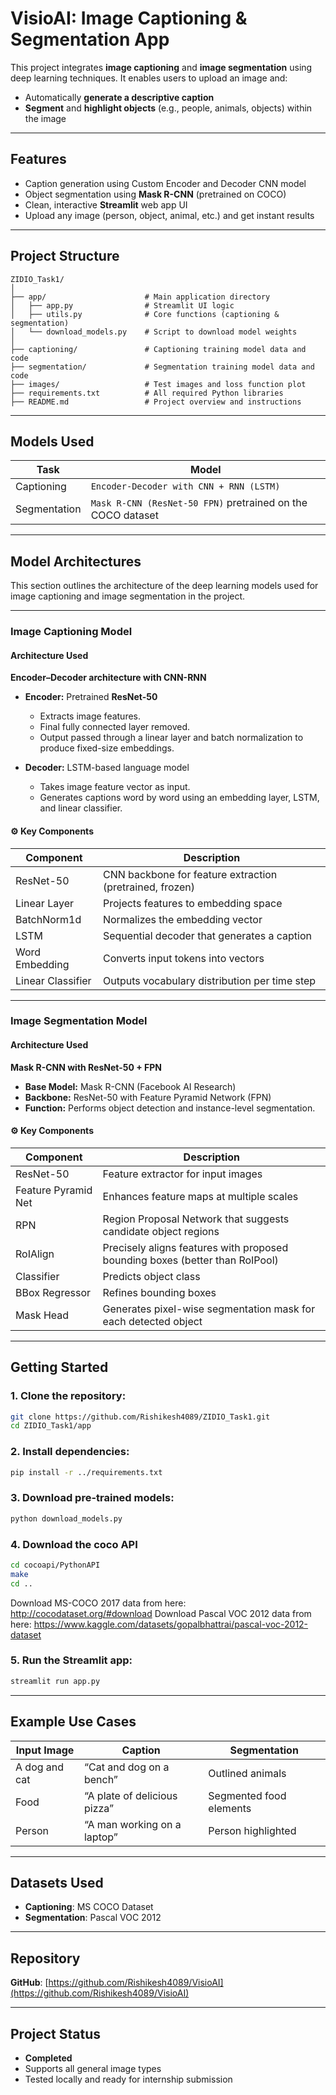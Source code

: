 
# VisioAI: Image Captioning & Segmentation App

This project integrates **image captioning** and **image segmentation** using deep learning techniques. It enables users to upload an image and:

- Automatically **generate a descriptive caption**
- **Segment** and **highlight objects** (e.g., people, animals, objects) within the image

---

## Features

- Caption generation using Custom Encoder and Decoder CNN model
- Object segmentation using **Mask R-CNN** (pretrained on COCO)
- Clean, interactive **Streamlit** web app UI
- Upload any image (person, object, animal, etc.) and get instant results

---

## Project Structure

```
ZIDIO_Task1/
│
├── app/                      # Main application directory
│   ├── app.py                # Streamlit UI logic
│   ├── utils.py              # Core functions (captioning & segmentation)
│   └── download_models.py    # Script to download model weights
│
├── captioning/               # Captioning training model data and code
├── segmentation/             # Segmentation training model data and code
├── images/                   # Test images and loss function plot
├── requirements.txt          # All required Python libraries
├── README.md                 # Project overview and instructions
```

---

## Models Used

| Task         | Model                                                                                                      |
|--------------|------------------------------------------------------------------------------------------------------------|
| Captioning   | `Encoder-Decoder with CNN + RNN (LSTM)`                                                                    |
| Segmentation | `Mask R-CNN (ResNet-50 FPN)` pretrained on the COCO dataset                                                |

---

## Model Architectures

This section outlines the architecture of the deep learning models used for image captioning and image segmentation in the project.

---

### Image Captioning Model

#### **Architecture Used**  
**Encoder–Decoder architecture with CNN-RNN**

- **Encoder:** Pretrained **ResNet-50**
  - Extracts image features.
  - Final fully connected layer removed.
  - Output passed through a linear layer and batch normalization to produce fixed-size embeddings.
  
- **Decoder:** LSTM-based language model
  - Takes image feature vector as input.
  - Generates captions word by word using an embedding layer, LSTM, and linear classifier.

#### ⚙️ **Key Components**

| Component        | Description                                                                 |
|------------------|-----------------------------------------------------------------------------|
| ResNet-50        | CNN backbone for feature extraction (pretrained, frozen)                    |
| Linear Layer     | Projects features to embedding space                                        |
| BatchNorm1d      | Normalizes the embedding vector                                             |
| LSTM             | Sequential decoder that generates a caption                                |
| Word Embedding   | Converts input tokens into vectors                                          |
| Linear Classifier| Outputs vocabulary distribution per time step                              |

---

### Image Segmentation Model

#### **Architecture Used**  
**Mask R-CNN with ResNet-50 + FPN**

- **Base Model:** Mask R-CNN (Facebook AI Research)
- **Backbone:** ResNet-50 with Feature Pyramid Network (FPN)
- **Function:** Performs object detection and instance-level segmentation.

#### ⚙️ **Key Components**

| Component          | Description                                                                   |
|--------------------|-------------------------------------------------------------------------------|
| ResNet-50          | Feature extractor for input images                                            |
| Feature Pyramid Net| Enhances feature maps at multiple scales                                      |
| RPN                | Region Proposal Network that suggests candidate object regions                |
| RoIAlign           | Precisely aligns features with proposed bounding boxes (better than RoIPool) |
| Classifier         | Predicts object class                                                         |
| BBox Regressor     | Refines bounding boxes                                                        |
| Mask Head          | Generates pixel-wise segmentation mask for each detected object               |



---



## Getting Started

### 1. Clone the repository:
```bash
git clone https://github.com/Rishikesh4089/ZIDIO_Task1.git
cd ZIDIO_Task1/app
```

### 2. Install dependencies:
```bash
pip install -r ../requirements.txt
```

### 3. Download pre-trained models:
```bash
python download_models.py
```

### 4. Download the coco API 
```bash
cd cocoapi/PythonAPI  
make  
cd ..
```
Download MS-COCO 2017 data from here: http://cocodataset.org/#download 
Download Pascal VOC 2012 data from here: https://www.kaggle.com/datasets/gopalbhattrai/pascal-voc-2012-dataset


### 5. Run the Streamlit app:
```bash
streamlit run app.py
```

---

## Example Use Cases

| Input Image   | Caption                        | Segmentation              |
|---------------|--------------------------------|---------------------------|
| A dog and cat | “Cat and dog on a bench”       | Outlined animals          |
| Food          | “A plate of delicious pizza”   | Segmented food elements   |
| Person        | “A man working on a laptop”    | Person highlighted        |

---

## Datasets Used

- **Captioning**: MS COCO Dataset  
- **Segmentation**: Pascal VOC 2012

---


## Repository

**GitHub**: [https://github.com/Rishikesh4089/VisioAI](https://github.com/Rishikesh4089/VisioAI)

---

## Project Status

- **Completed**
- Supports all general image types
- Tested locally and ready for internship submission
